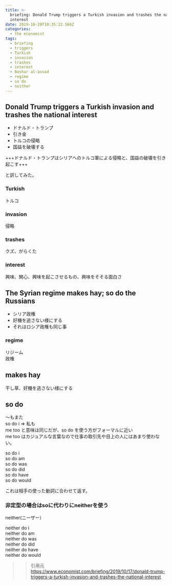 ```yaml
---
title: >-
  briefing: Donald Trump triggers a Turkish invasion and trashes the national
  interest
date: 2019-10-20T10:35:22.566Z
categories:
  - the economist
tags:
  - briefing
  - triggers
  - Turkish
  - invasion
  - trashes
  - interest
  - Bashar al-assad
  - regime
  - so do
  - neither
---
```

## Donald Trump triggers a Turkish invasion and trashes the national interest
  - ドナルド・トランプ
  - 引き金
  - トルコの侵略
  - 国益を破壊する

+++ドナルド・トランプはシリアへのトルコ軍による侵略と、国益の破壊を引き起こす+++

と訳してみた。

### Turkish
トルコ

### invasion 
侵略

### trashes
クズ、がらくた

### interest
興味、関心、興味を起こさせるもの、興味をそそる面白さ

## The Syrian regime makes hay; so do the Russians
  - シリア政権
  - 好機を逃さない様にする
  - それはロシア政権も同じ事


### regime
リジーム   
政権   

## makes hay
干し草、好機を逃さない様にする   

## so do
～もまた  
so do i => 私も   
me too と意味は同じだが、so do を使う方がフォーマルに近い  
me too はカジュアルな言葉なので仕事の取引先や目上の人にはあまり使わない。   

so do i   
so do am   
so do was   
so do did    
so do have    
so do would   

これは相手の使った動詞に合わせて返す。

### 非定型の場合はsoに代わりにneitherを使う

neither(ニーザー）

neither do i   
neither do am   
neither do was   
neither do did    
neither do have    
neither do would   




>>引用元   
https://www.economist.com/briefing/2019/10/17/donald-trump-triggers-a-turkish-invasion-and-trashes-the-national-interest
